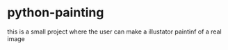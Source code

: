 # python-painting
this is a small project where the user can make a illustator paintinf of a real image

